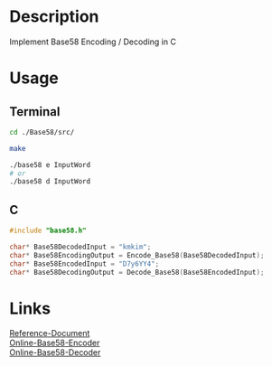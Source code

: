 # Description
Implement Base58 Encoding / Decoding in C



# Usage
## Terminal
```bash
cd ./Base58/src/

make

./base58 e InputWord
# or
./base58 d InputWord
```
## C
``` C
#include "base58.h"

char* Base58DecodedInput = "kmkim";
char* Base58EncodingOutput = Encode_Base58(Base58DecodedInput);
char* Base58EncodedInput = "D7y6YY4";
char* Base58DecodingOutput = Decode_Base58(Base58EncodedInput);
```



# Links
[Reference-Document](https://tools.ietf.org/id/draft-msporny-base58-01.html)  
[Online-Base58-Encoder](https://www.browserling.com/tools/base58-encode)  
[Online-Base58-Decoder](https://www.browserling.com/tools/base58-decode)  